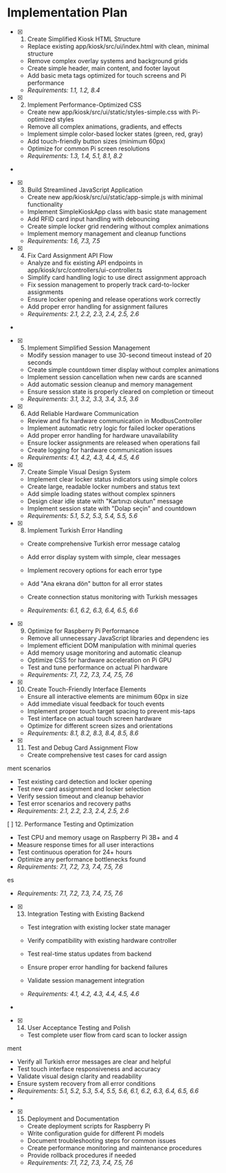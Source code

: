 # Implementation Plan

- [x] 1. Create Simplified Kiosk HTML Structure

  - Replace existing app/kiosk/src/ui/index.html with clean, minimal structure
  - Remove complex overlay systems and background grids
  - Create simple header, main content, and footer layout
  - Add basic meta tags optimized for touch screens and Pi performance
  - _Requirements: 1.1, 1.2, 8.4_

- [x] 2. Implement Performance-Optimized CSS

  - Create new app/kiosk/src/ui/static/styles-simple.css
    with Pi-optimized styles
  - Remove all complex animations, gradients, and effects
  - Implement simple color-based locker states (green, red, gray)
  - Add touch-friendly button sizes (minimum 60px)
  - Optimize for common Pi screen resolutions
  - _Requirements: 1.3, 1.4, 5.1, 8.1, 8.2_

-

- [x] 3. Build Streamlined JavaScript Application

  - Create new app/kiosk/src/ui/static/app-simple.js with minimal functionality
  - Implement SimpleKioskApp class with basic state management
  - Add RFID card input handling with debouncing
  - Create simple locker grid rendering without complex animations
  - Implement memory management and cleanup functions
  - _Requirements: 1.6, 7.3, 7.5_

- [x] 4. Fix Card Assignment API Flow

  - Analyze and fix existing API endpoints in app/kiosk/src/controllers/ui-controller.ts
  - Simplify card handling logic to use direct assignment approach
  - Fix session management to properly track card-to-locker assignments
  - Ensure locker opening and release operations work correctly
  - Add proper error handling for assignment failures
  - _Requirements: 2.1, 2.2, 2.3, 2.4, 2.5, 2.6_

-

- [x] 5. Implement Simplified Session Management

  - Modify session manager to use 30-second timeout instead of 20 seconds
  - Create simple countdown timer display without complex animations
  - Implement session cancellation when new cards are scanned
  - Add automatic session cleanup and memory management
  - Ensure session state is properly cleared on completion or timeout
  - _Requirements: 3.1, 3.2, 3.3, 3.4, 3.5, 3.6_

- [x] 6. Add Reliable Hardware Communication

  - Review and fix hardware communication in ModbusController
  - Implement automatic retry logic for failed locker operations
  - Add proper error handling for hardware unavailability
  - Ensure locker assignments are released when operations fail
  - Create logging for hardware communication issues
  - _Requirements: 4.1, 4.2, 4.3, 4.4, 4.5, 4.6_

- [x] 7. Create Simple Visual Design System

  - Implement clear locker status indicators using simple colors
  - Create large, readable locker numbers and status text
  - Add simple loading states without complex spinners
  - Design clear idle state with "Kartınızı okutun" message
  - Implement session state with "Dolap seçin" and countdown
  - _Requirements: 5.1, 5.2, 5.3, 5.4, 5.5, 5.6_

- [x] 8. Implement Turkish Error Handling

  - Create comprehensive Turkish error message catalog

  - Add error display system with simple, clear messages
  - Implement recovery options for each error type

  - Add "Ana ekrana dön" button for all error states
  - Create connection status monitoring with Turkish messages
  - _Requirements: 6.1, 6.2, 6.3, 6.4, 6.5, 6.6_

- [x] 9. Optimize for Raspberry Pi Performance

  - Remove all unnecessary JavaScript libraries and dependenc
    ies
  - Implement efficient DOM manipulation with minimal queries
  - Add memory usage monitoring and automatic cleanup
  - Optimize CSS for hardware acceleration on Pi GPU
  - Test and tune performance on actual Pi hardware
  - _Requirements: 7.1, 7.2, 7.3, 7.4, 7.5, 7.6_

- [x] 10. Create Touch-Friendly Interface Elements

  - Ensure all interactive elements are minimum 60px in size
  - Add immediate visual feedback for touch events
  - Implement proper touch target spacing to prevent mis-taps
  - Test interface on actual touch screen hardware
  - Optimize for different screen sizes and orientations
  - _Requirements: 8.1, 8.2, 8.3, 8.4, 8.5, 8.6_

- [x] 11. Test and Debug Card Assignment Flow

  - Create comprehensive test cases for card assign

ment scenarios

- Test existing card detection and locker opening
- Test new card assignment and locker selection
- Verify session timeout and cleanup behavior
- Test error scenarios and recovery paths
- _Requirements: 2.1, 2.2, 2.3, 2.4, 2.5, 2.6_

[ ] 12. Performance Testing and Optimization

- Test CPU and memory usage on Raspberry Pi 3B+ and 4
- Measure response times for all user interactions
- Test continuous operation for 24+ hours
- Optimize any performance bottlenecks found
- _Requirements: 7.1, 7.2, 7.3, 7.4, 7.5, 7.6_

es

- _Requirements: 7.1, 7.2, 7.3, 7.4, 7.5, 7.6_

- [x] 13. Integration Testing with Existing Backend


  - Test integration with existing locker state manager
  - Verify compatibility with existing hardware controller
  - Test real-time status updates from backend

  - Ensure proper error handling for backend failures
  - Validate session management integration
  - _Requirements: 4.1, 4.2, 4.3, 4.4, 4.5, 4.6_
-

- [x] 14. User Acceptance Testing and Polish





  - Test complete user flow from card scan to locker assign

ment

- Verify all Turkish error messages are clear and helpful
- Test touch interface responsiveness and accuracy
- Validate visual design clarity and readability
- Ensure system recovery from all error conditions
- _Requirements: 5.1, 5.2, 5.3, 5.4, 5.5, 5.6, 6.1, 6.2, 6.3, 6.4, 6.5, 6.6_
-


- [x] 15. Deployment and Documentation






  - Create deployment scripts for Raspberry Pi
  - Write configuration guide for different Pi models
  - Document troubleshooting steps for common issues
  - Create performance monitoring and maintenance procedures
  - Provide rollback procedures if needed
  - _Requirements: 7.1, 7.2, 7.3, 7.4, 7.5, 7.6_
